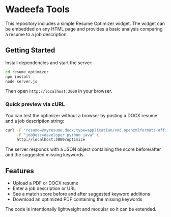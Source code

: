 # Wadeefa Tools

This repository includes a simple Resume Optimizer widget. The widget can be embedded on any HTML page and provides a basic analysis comparing a resume to a job description.

## Getting Started

Install dependencies and start the server:

```bash
cd resume_optimizer
npm install
node server.js
```

Then open `http://localhost:3000` in your browser.

### Quick preview via cURL

You can test the optimizer without a browser by posting a DOCX resume and a job
description string:

```bash
curl -F "resume=@myresume.docx;type=application/vnd.openxmlformats-officedocument.wordprocessingml.document" \
     -F "jobDesc=developer python java" \
     http://localhost:3000/optimize
```

The server responds with a JSON object containing the score before/after and the
suggested missing keywords.

## Features

- Upload a PDF or DOCX resume
- Enter a job description or URL
- See a match score before and after suggested keyword additions
- Download an optimized PDF containing the missing keywords

The code is intentionally lightweight and modular so it can be extended.
